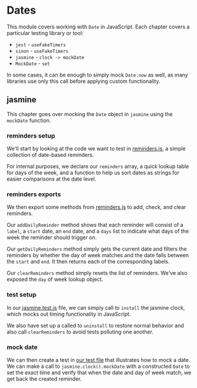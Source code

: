 # Dates

This module covers working with `Date` in JavaScript. Each chapter covers a particular testing library or tool:

 - `jest` - `useFakeTimers`
 - `sinon` - `useFakeTimers`
 - `jasmine` - `clock -> mockDate`
 - `MockDate` - `set`

In some cases, it can be enough to simply mock `Date.now` as well, as many libraries use only this call before
applying custom functionality.

## jasmine

This chapter goes over mocking the `Date` object in `jasmine` using the `mockDate` function.

### reminders setup

We'll start by looking at the code we want to test in [reminders.js](/Dates/reminders.js#L1-19), a simple collection of date-based reminders.

For internal purposes, we declare our `reminders` array, a quick lookup table for days of the week, and a function to help us sort dates
as strings for easier comparisons at the date level.

### reminders exports

We then export some methods from [reminders.js](/Dates/reminders.js#L21-40) to add, check, and clear reminders.

Our `addDailyReminder` method shows that each reminder will consist of a `label`, a `start` date, an `end` date,
and a `days` list to indicate what days of the week the reminder should trigger on.

Our `getDailyReminders` method simply gets the current date and filters the reminders by whether the day of week
matches and the date falls between the `start` and `end`. It then returns each of the corresponding labels.

Our `clearReminders` method simply resets the list of reminders. We've also exposed the `day` of week lookup object.

### test setup

In our [jasmine.test.js](/Dates/jasmine.test.js#L3-11) file, we can simply call to `install` the jasmine clock,
which mocks out timing functionality in JavaScript.

We also have set up a called to `uninstall` to restore normal behavior and also call `clearReminders` to
avoid tests polluting one another.

### mock date

We can then create a test in [our test file](/Dates/jasmine.test.js#L13-29) that illustrates how to mock a date.
We can make a call to `jasmine.clock().mockDate` with a constructed `Date` to set the exact time and verify
that when the date and day of week match, we get back the created reminder.

